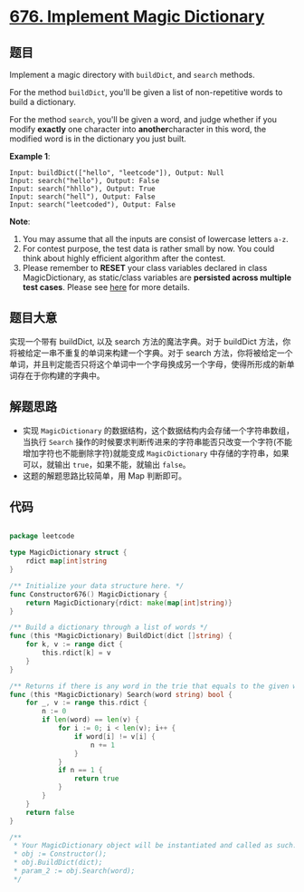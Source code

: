 # [676. Implement Magic Dictionary](https://leetcode.com/problems/implement-magic-dictionary/)


## 题目

Implement a magic directory with `buildDict`, and `search` methods.

For the method `buildDict`, you'll be given a list of non-repetitive words to build a dictionary.

For the method `search`, you'll be given a word, and judge whether if you modify **exactly** one character into **another**character in this word, the modified word is in the dictionary you just built.

**Example 1**:

    Input: buildDict(["hello", "leetcode"]), Output: Null
    Input: search("hello"), Output: False
    Input: search("hhllo"), Output: True
    Input: search("hell"), Output: False
    Input: search("leetcoded"), Output: False

**Note**:

1. You may assume that all the inputs are consist of lowercase letters `a-z`.
2. For contest purpose, the test data is rather small by now. You could think about highly efficient algorithm after the contest.
3. Please remember to **RESET** your class variables declared in class MagicDictionary, as static/class variables are **persisted across multiple test cases**. Please see [here](https://leetcode.com/faq/#different-output) for more details.


## 题目大意

实现一个带有 buildDict, 以及 search 方法的魔法字典。对于 buildDict 方法，你将被给定一串不重复的单词来构建一个字典。对于 search 方法，你将被给定一个单词，并且判定能否只将这个单词中一个字母换成另一个字母，使得所形成的新单词存在于你构建的字典中。



## 解题思路


- 实现 `MagicDictionary` 的数据结构，这个数据结构内会存储一个字符串数组，当执行 `Search` 操作的时候要求判断传进来的字符串能否只改变一个字符(不能增加字符也不能删除字符)就能变成 `MagicDictionary` 中存储的字符串，如果可以，就输出 `true`，如果不能，就输出 `false`。
- 这题的解题思路比较简单，用 Map 判断即可。


## 代码

```go

package leetcode

type MagicDictionary struct {
	rdict map[int]string
}

/** Initialize your data structure here. */
func Constructor676() MagicDictionary {
	return MagicDictionary{rdict: make(map[int]string)}
}

/** Build a dictionary through a list of words */
func (this *MagicDictionary) BuildDict(dict []string) {
	for k, v := range dict {
		this.rdict[k] = v
	}
}

/** Returns if there is any word in the trie that equals to the given word after modifying exactly one character */
func (this *MagicDictionary) Search(word string) bool {
	for _, v := range this.rdict {
		n := 0
		if len(word) == len(v) {
			for i := 0; i < len(v); i++ {
				if word[i] != v[i] {
					n += 1
				}
			}
			if n == 1 {
				return true
			}
		}
	}
	return false
}

/**
 * Your MagicDictionary object will be instantiated and called as such:
 * obj := Constructor();
 * obj.BuildDict(dict);
 * param_2 := obj.Search(word);
 */

```